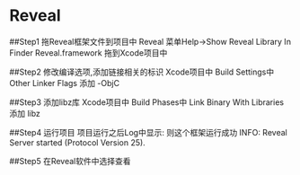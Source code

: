 # Reveal

##Step1 拖Reveal框架文件到项目中
Reveal 菜单Help->Show Reveal Library In Finder
Reveal.framework 拖到Xcode项目中

##Step2 修改编译选项,添加链接相关的标识
Xcode项目中
Build Settings中
Other Linker Flags 添加 -ObjC

##Step3 添加libz库
Xcode项目中
Build Phases中
Link Binary With Libraries 添加 libz

##Step4 运行项目
项目运行之后Log中显示: 则这个框架运行成功
INFO: Reveal Server started (Protocol Version 25).

##Step5
在Reveal软件中选择查看